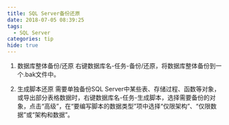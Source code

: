```yaml
---
title: SQL Server备份还原
date: 2018-07-05 08:39:25
tags:
  - SQL Server
categories: tip
hide: true
---
```


1. 数据库整体备份/还原
右键数据库名-任务-备份/还原，将数据库整体备份到一个.bak文件中。

2. 生成脚本还原
需要单独备份SQL Server中某些表、存储过程、函数等对象，或导出部分表格数据时，右键数据库名-任务-生成脚本，选择需要备份的对象，点击“高级”，在“要编写脚本的数据类型”项中选择“仅限架构”、“仅限数据”或“架构和数据”。